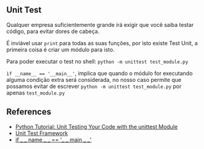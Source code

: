## Unit Test

Qualquer empresa suficientemente grande irá exigir que você saiba testar código, para evitar dores de cabeça.

É inviável usar `print` para todas as suas funções, por isto existe Test Unit, a primeira coisa é criar um módulo para isto.

Para poder executar o test no shell: `python -m unittest test_module.py`

`ìf __name__ == '__main__'`, implica que quando o módulo for executando alguma condição extra será considerada, no nosso caso permite que possamos evitar de escrever `python -m unittest test_module.py` por apenas `test_module.py`


## References
- [Python Tutorial: Unit Testing Your Code with the unittest Module](https://www.youtube.com/watch?v=6tNS--WetLI)
- [Unit Test Framework](https://docs.python.org/3/library/unittest.html#unittest.TestCase.debug)
- [if _ _ name _ _ == '_ _ main _ _'](https://www.youtube.com/watch?v=sugvnHA7ElY)
  